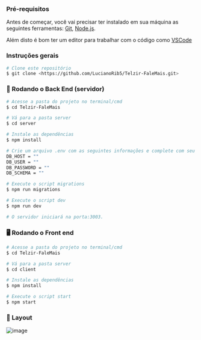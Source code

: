 ### Pré-requisitos

Antes de começar, você vai precisar ter instalado em sua máquina as seguintes ferramentas:
[Git](https://git-scm.com), [Node.js](https://nodejs.org/en/).
 
Além disto é bom ter um editor para trabalhar com o código como [VSCode](https://code.visualstudio.com/)

### Instruções gerais

```bash
# Clone este repositório
$ git clone <https://github.com/LucianoRib5/Telzir-FaleMais.git>
```

### 🎲 Rodando o Back End (servidor)

```bash
# Acesse a pasta do projeto no terminal/cmd
$ cd Telzir-FaleMais

# Vá para a pasta server
$ cd server

# Instale as dependências
$ npm install

# Crie um arquivo .env com as seguintes informações e complete com seu acesso a database(SQL):
DB_HOST = ""
DB_USER = ""
DB_PASSWORD = ""
DB_SCHEMA = ""

# Execute o script migrations
$ npm run migrations

# Execute o script dev
$ npm run dev

# O servidor iniciará na porta:3003.
```

### 🖥️ Rodando o Front end

```bash
# Acesse a pasta do projeto no terminal/cmd
$ cd Telzir-FaleMais

# Vá para a pasta server
$ cd client

# Instale as dependências
$ npm install

# Execute o script start
$ npm start
```
### 📱 Layout 
![image](https://user-images.githubusercontent.com/89327618/167340030-bfd7de3c-1269-46f8-bbe7-44caecc9d1de.png)


